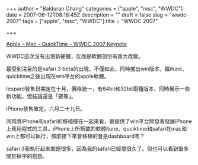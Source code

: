 +++
author = "Balduran Chang"
categories = ["apple", "msc", "WWDC"]
date = 2007-06-12T08:18:45Z
description = ""
draft = false
slug = "wwdc-2007"
tags = ["apple", "msc", "WWDC"]
title = "WWDC 2007"

+++


[Apple – Mac – QuickTime – WWDC 2007 Keynote](http://events.apple.com.edgesuite.net/d7625zs/event/ "Apple - Mac - QuickTime - WWDC 2007 Keynote")

WWDC這次沒有出現新硬體，反而是軟體部份有重大改變。

最受到注目的是safari 3 beta的出現，不僅如此，同時推出win版本，繼itune、quicktime之後出現在win平台的apple軟體。

leopard發售日期定在十月，價格統一，有64bit和32bit兩種版本，同時展示一些新功能，但結論還是「要等」。

iPhone發售確定，六月二十九日。

同時將iPhone和safari的移植擺在一起來看，是提供了win平台開發者發展iPhone上應用程式的工具。iPhone上所搭載的軟體itune、quciktime和safari在mac和win上都可以執行，那麼接下來會移植的會是dashboard嗎？

safari 3我執行起來問題很多，因為我的safari已經壞很久了。但也可以看到很多關於掉字的抱怨。

